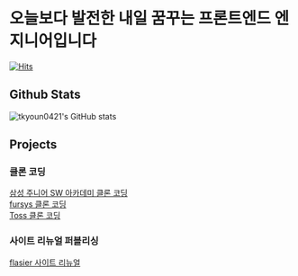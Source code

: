 # 오늘보다 발전한 내일 꿈꾸는 프론트엔드 엔지니어입니다
[![Hits](https://hits.seeyoufarm.com/api/count/incr/badge.svg?url=https%3A%2F%2Fgithub.com%2Fangrydeveloper&count_bg=%2379C83D&title_bg=%23555555&icon=&icon_color=%23E7E7E7&title=hits&edge_flat=false)](https://hits.seeyoufarm.com)

## Github Stats
![tkyoun0421's GitHub stats](https://github-readme-stats.vercel.app/api?username=tkyoun0421)

## Projects

### 클론 코딩
<a href="https://tkyoun0421.github.io/juniorsoftwareacademy" target="_blank">삼성 주니어 SW 아카데미 클론 코딩</a>
<br/>
<a href="https://tkyoun0421.github.io/fursys/" target="_blank">fursys 클론 코딩</a>
<br/>
<a href="https://tkyoun0421.github.io/KDT_FE_Toss_Clone_release/" target="_blank">Toss 클론 코딩</a>

### 사이트 리뉴얼 퍼블리싱
<a href="https://tkyoun0421.github.io/flasier/" target="_blank">flasier 사이트 리뉴얼</a>
